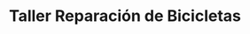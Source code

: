 ---
title: "Taller Reparación de Bicicletas"
url: /guayaquil/taller-reparacion-de-bicicletas/
shop: Fahrrad
---